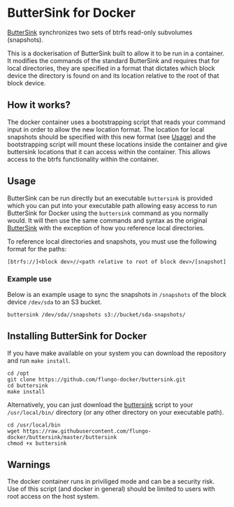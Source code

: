 # ButterSink for Docker
[ButterSink](https://github.com/AmesCornish/buttersink) synchronizes two sets of btrfs read-only subvolumes (snapshots).

This is a dockerisation of ButterSink built to allow it to be run in a container. It modifies the commands of the standard ButterSink and requires that for local directories, they are specified in a format that dictates which block device the directory is found on and its location relative to the root of that block device.

## How it works?
The docker container uses a bootstrapping script that reads your command input in order to allow the new location format. The location for local snapshots should be specified with this new format (see [Usage](#Usage)) and the bootstrapping script will mount these locations inside the container and give buttersink locations that it can access within the container. This allows access to the btrfs functionality within the container.

## Usage
ButterSink can be run directly but an executable `buttersink` is provided which you can put into your executable path allowing easy access to run ButterSink for Docker using the `buttersink` command as you normally would. It will then use the same commands and syntax as the original [ButterSink](https://github.com/AmesCornish/buttersink) with the exception of how you reference local directories.

To reference local directories and snapshots, you must use the following format for the paths:

```
[btrfs://]<block dev>//<path relative to root of block dev>/[snapshot]
```

### Example use
Below is an example usage to sync the snapshots in `/snapshots` of the block device `/dev/sda` to an S3 bucket.

```
buttersink /dev/sda//snapshots s3://bucket/sda-snapshots/
```

## Installing ButterSink for Docker
If you have make available on your system you can download the repository and run `make install`.

```
cd /opt
git clone https://github.com/flungo-docker/buttersink.git
cd buttersink
make install
```

Alternatively, you can just download the [buttersink](buttersink) script to your `/usr/local/bin/` directory (or any other directory on your executable path).

```
cd /usr/local/bin
wget https://raw.githubusercontent.com/flungo-docker/buttersink/master/buttersink
chmod +x buttersink
```

## Warnings
The docker container runs in priviliged mode and can be a security risk. Use of this script (and docker in general) should be limited to users with root access on the host system.

